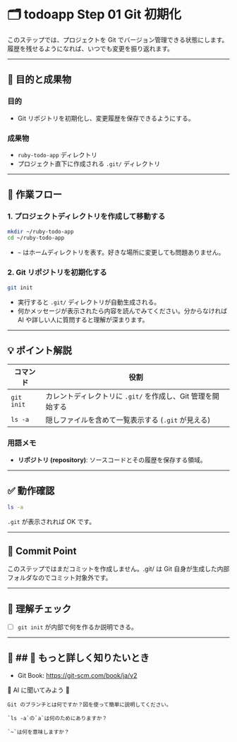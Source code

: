 # 🗂️ todoapp Step 01 Git 初期化

このステップでは、プロジェクトを Git でバージョン管理できる状態にします。履歴を残せるようになれば、いつでも変更を振り返れます。

---

## 🎯 目的と成果物

### 目的
- Git リポジトリを初期化し、変更履歴を保存できるようにする。

### 成果物
- `ruby-todo-app` ディレクトリ
- プロジェクト直下に作成される `.git/` ディレクトリ

---

## 🚀 作業フロー

### 1. プロジェクトディレクトリを作成して移動する
```bash
mkdir ~/ruby-todo-app
cd ~/ruby-todo-app
```

- `~` はホームディレクトリを表す。好きな場所に変更しても問題ありません。

### 2. Git リポジトリを初期化する
```bash
git init
```

- 実行すると `.git/` ディレクトリが自動生成される。
- 何かメッセージが表示されたら内容を読んでみてください。分からなければ AI や詳しい人に質問すると理解が深まります。

---

## 💡 ポイント解説
| コマンド | 役割 |
|---------|------|
| `git init` | カレントディレクトリに `.git/` を作成し、Git 管理を開始する |
| `ls -a` | 隠しファイルを含めて一覧表示する (`.git` が見える) |

### 用語メモ
- **リポジトリ (repository)**: ソースコードとその履歴を保存する領域。

---

## ✅ 動作確認
```bash
ls -a
```
`.git` が表示されれば OK です。

---

## 🚩 Commit Point
このステップではまだコミットを作成しません。.git/ は Git 自身が生成した内部フォルダなのでコミット対象外です。

---

## 📝 理解チェック
- [ ] `git init` が内部で何を作るか説明できる。

---

## 🔗 ## 🔗 もっと詳しく知りたいとき
- Git Book: https://git-scm.com/book/ja/v2

🤔 AI に聞いてみよう 🤖
```
Git のブランチとは何ですか？図を使って簡単に説明してください。

`ls -a`の`a`は何のためにありますか？

`~`は何を意味しますか？
```